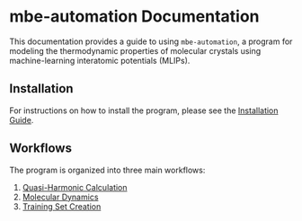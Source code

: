 # mbe-automation Documentation

This documentation provides a guide to using `mbe-automation`, a program for modeling the thermodynamic properties of molecular crystals using machine-learning interatomic potentials (MLIPs).

## Installation

For instructions on how to install the program, please see the [Installation Guide](./00_installation.md).

## Workflows

The program is organized into three main workflows:

1.  [Quasi-Harmonic Calculation](./01_quasi_harmonic.md)
2.  [Molecular Dynamics](./02_molecular_dynamics.md)
3.  [Training Set Creation](./03_training_set.md)
